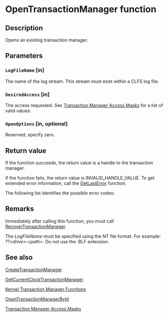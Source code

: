 # OpenTransactionManager function

## Description

Opens an existing transaction manager.

## Parameters

### `LogFileName` [in]

The name of the log stream. This stream must exist within a CLFS log file.

### `DesiredAccess` [in]

The access requested. See [Transaction Manager Access Masks](https://learn.microsoft.com/windows/desktop/Ktm/transaction-manager-access-masks) for a list of valid values.

### `OpenOptions` [in, optional]

Reserved; specify zero.

## Return value

If the function succeeds, the return value is a handle to the transaction manager.

If the function fails, the return value is INVALID_HANDLE_VALUE. To get extended error information, call the [GetLastError](https://learn.microsoft.com/windows/desktop/api/errhandlingapi/nf-errhandlingapi-getlasterror) function.

The following list identifies the possible error codes:

## Remarks

Immediately after calling this function, you must call [RecoverTransactionManager](https://learn.microsoft.com/windows/desktop/api/ktmw32/nf-ktmw32-recovertransactionmanager).

The *LogFileName* must be specified using the NT file format. For example: *\??\<drive>:\<path>*. Do not use the .BLF extension.

## See also

[CreateTransactionManager](https://learn.microsoft.com/windows/desktop/api/ktmw32/nf-ktmw32-createtransactionmanager)

[GetCurrentClockTransactionManager](https://learn.microsoft.com/windows/desktop/api/ktmw32/nf-ktmw32-getcurrentclocktransactionmanager)

[Kernel Transaction Manager Functions](https://learn.microsoft.com/windows/desktop/Ktm/kernel-transaction-manager-functions)

[OpenTransactionManagerById](https://learn.microsoft.com/windows/desktop/api/ktmw32/nf-ktmw32-opentransactionmanagerbyid)

[Transaction Manager Access Masks](https://learn.microsoft.com/windows/desktop/Ktm/transaction-manager-access-masks)